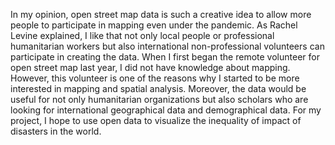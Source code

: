 In my opinion, open street map data is such a creative idea to allow more people to participate in mapping even under the pandemic. 
As Rachel Levine explained, I like that not only local people or professional humanitarian workers but also international non-professional volunteers can participate in creating the data. 
When I first began the remote volunteer for open street map last year, I did not have knowledge about mapping. 
However, this volunteer is one of the reasons why I started to be more interested in mapping and spatial analysis. 
Moreover, the data would be useful for not only humanitarian organizations but also scholars who are looking for international geographical data and demographical data. 
For my project, I hope to use open data to visualize the inequality of impact of disasters in the world.
